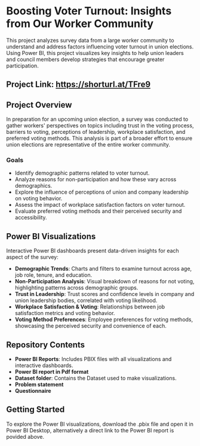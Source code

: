 # Boosting Voter Turnout: Insights from Our Worker Community

This project analyzes survey data from a large worker community to understand and address factors influencing voter turnout in union elections. Using Power BI, this project visualizes key insights to help union leaders and council members develop strategies that encourage greater participation.

## Project Link: https://shorturl.at/TFre9

## Project Overview

In preparation for an upcoming union election, a survey was conducted to gather workers' perspectives on topics including trust in the voting process, barriers to voting, perceptions of leadership, workplace satisfaction, and preferred voting methods. This analysis is part of a broader effort to ensure union elections are representative of the entire worker community.

### Goals

- Identify demographic patterns related to voter turnout.
- Analyze reasons for non-participation and how these vary across demographics.
- Explore the influence of perceptions of union and company leadership on voting behavior.
- Assess the impact of workplace satisfaction factors on voter turnout.
- Evaluate preferred voting methods and their perceived security and accessibility.

## Power BI Visualizations

Interactive Power BI dashboards present data-driven insights for each aspect of the survey:

- **Demographic Trends**: Charts and filters to examine turnout across age, job role, tenure, and education.
- **Non-Participation Analysis**: Visual breakdown of reasons for not voting, highlighting patterns across demographic groups.
- **Trust in Leadership**: Trust scores and confidence levels in company and union leadership bodies, correlated with voting likelihood.
- **Workplace Satisfaction & Voting**: Relationships between job satisfaction metrics and voting behavior.
- **Voting Method Preferences**: Employee preferences for voting methods, showcasing the perceived security and convenience of each.

## Repository Contents

- **Power BI Reports**: Includes PBIX files with all visualizations and interactive dashboards.
- **Power BI report in Pdf format**
- **Dataset folder**: Contains the Dataset used to make visualizations.
- **Problem statement**
- **Questionnaire**

## Getting Started

To explore the Power BI visualizations, download the .pbix file and open it in Power BI Desktop, alternatively a direct link to the Power BI report is povided above.

